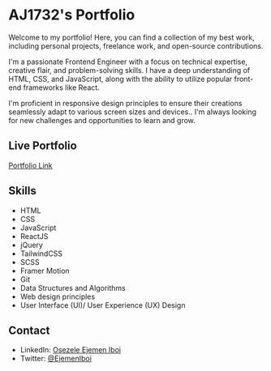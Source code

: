 # AJ1732's Portfolio

Welcome to my portfolio! Here, you can find a collection of my best work, including personal projects, freelance work, and open-source contributions. 

I'm a passionate Frontend Engineer with a focus on technical expertise, creative flair, and problem-solving skills. 
I have a deep understanding of HTML, CSS, and JavaScript, along with the ability to utilize popular front-end frameworks like React. 

I'm proficient in responsive design principles to ensure their creations seamlessly adapt to various screen sizes and devices.. I'm always looking for new challenges and opportunities to learn and grow.

## Live Portfolio 
[Portfolio Link](https://1732-portfolio.netlify.app/)

## Skills

* HTML
* CSS
* JavaScript
* ReactJS
* jQuery
* TailwindCSS
* SCSS
* Framer Motion
* Git
* Data Structures and Algorithms
* Web design principles
* User Interface (UI)/ User Experience (UX) Design

## Contact
* LinkedIn: [Osezele Ejemen Iboi](https://www.linkedin.com/in/osezeleiboi/)
* Twitter: [@EjemenIboi](https://twitter.com/EjemenIboi)